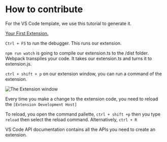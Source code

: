 # How to contribute

For the VS Code template, we use this tutorial to generate it.

[Your First Extension.](https://code.visualstudio.com/api/get-started/your-first-extension)

`Ctrl + F5` to run the debugger. This runs our extension.

`npm run watch` is going to compile our extension.ts to the /dist folder. Webpack transpiles your code. It takes our extension.ts and turns it to extension.js.

`ctrl + shift + p` on our extension window, you can run a command of the extension.

![The Extension window](https://user-images.githubusercontent.com/33565767/167600372-b7edae25-2b78-40de-a86e-c801fdf54527.png)


Every time you make a change to the extension code, you need to reload the `[Extension Development Host]`

To reload, you open the command pallette, `ctrl + shift +p` then you type `reload` then select the reload command.
Alternatively, `ctrl + R`

VS Code API documentation contains all the APIs you need to create an extension.
<!-- Learn more from the VS Code APIs documentation: https://code.visualstudio.com/api/references/vscode-api -->

